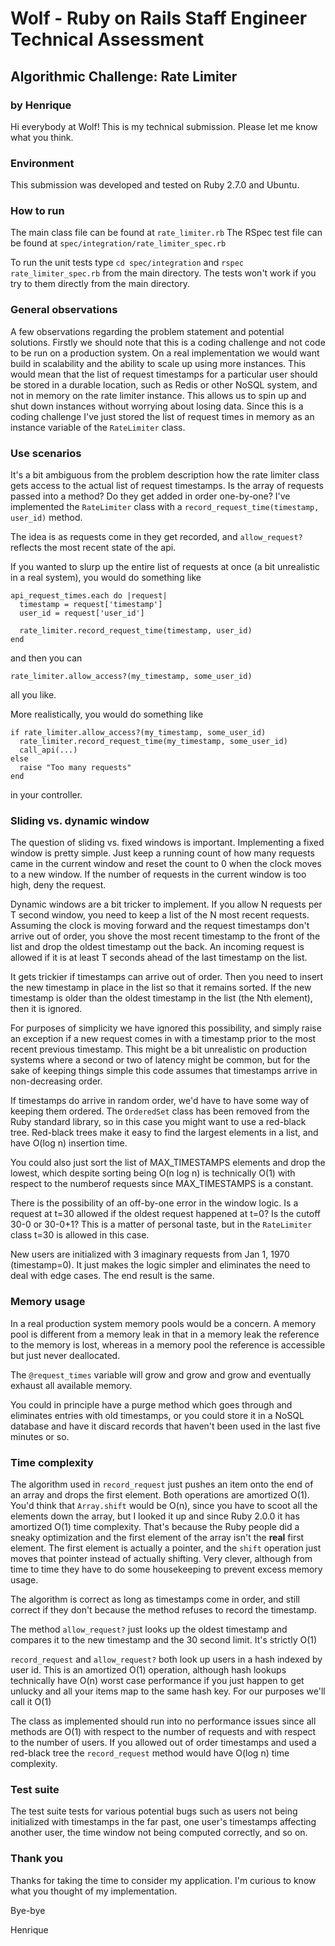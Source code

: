 # Wolf - Ruby on Rails Staff Engineer Technical Assessment

## Algorithmic Challenge: Rate Limiter

### by Henrique

Hi everybody at Wolf! This is my technical submission. Please let me know what you
think.

### Environment
This submission was developed and tested on Ruby 2.7.0 and Ubuntu.

### How to run

The main class file can be found at ```rate_limiter.rb``` The RSpec test file can be found at ```spec/integration/rate_limiter_spec.rb```

To run the unit tests type ```cd spec/integration``` and ```rspec rate_limiter_spec.rb``` from the main directory. The tests won't work if you try to them directly from the main directory.

### General observations
A few observations regarding the problem statement and potential solutions. Firstly we should note that this is a coding challenge and not code to be run on a production system. On a real implementation we would want build in scalability and the ability to scale up using more instances. This would mean that the list of request timestamps for a particular user should be stored in a durable location, such as Redis or other NoSQL system, and not in memory on the rate limiter instance. This allows us to spin up and shut down instances without worrying about losing data. Since this is a coding challenge I've just stored the list of request times in memory as an instance variable of the `RateLimiter` class.

### Use scenarios
It's a bit ambiguous from the problem description how the rate limiter class gets access to the actual list of request timestamps. Is the array of requests passed into a method? Do they get added in order one-by-one? I've implemented the `RateLimiter` class with a `record_request_time(timestamp, user_id)` method.

The idea is as requests come in they get recorded, and `allow_request?` reflects the most recent state of the api.

If you wanted to slurp up the entire list of requests at once (a bit unrealistic in a real system), you would do something like

```
api_request_times.each do |request|
  timestamp = request['timestamp']
  user_id = request['user_id']

  rate_limiter.record_request_time(timestamp, user_id)
end
```

and then you can

```
rate_limiter.allow_access?(my_timestamp, some_user_id)
```

all you like.

More realistically, you would do something like

```
if rate_limiter.allow_access?(my_timestamp, some_user_id)
  rate_limiter.record_request_time(my_timestamp, some_user_id)
  call_api(...)
else
  raise "Too many requests"
end
```

in your controller.


### Sliding vs. dynamic window

The question of sliding vs. fixed windows is important. Implementing a fixed window is pretty simple. Just keep a running count of how many requests came in the current window and reset the count to 0 when the clock moves to a new window. If the number of requests in the current window is too high, deny the request.

Dynamic windows are a bit tricker to implement. If you allow N requests per T second window, you need to keep a list of the N most recent requests. Assuming the clock is moving forward and the request timestamps don't arrive out of order, you shove the most recent timestamp to the front of the list and drop the oldest timestamp out the back. An incoming request is allowed if it is at least T seconds ahead of the last timestamp on the list.

It gets trickier if timestamps can arrive out of order. Then you need to insert the new timestamp in place in the list so that it remains sorted. If the new timestamp is older than the oldest timestamp in the list (the Nth element), then it is ignored.

For purposes of simplicity we have ignored this possibility, and simply raise an exception if a new request comes in with a timestamp prior to the most recent previous timestamp.  This might be a bit unrealistic on production systems where a second or two of latency might be common, but for the sake of keeping things simple this code assumes that timestamps arrive in non-decreasing order.

If timestamps do arrive in random order, we'd have to have some way of keeping them ordered. The `OrderedSet` class has been removed from the Ruby standard library, so in this case you might want to use a red-black tree.  Red-black trees make it easy to find the largest elements in a list, and have O(log n) insertion time. 

You could also just sort the list of MAX_TIMESTAMPS elements and drop the lowest, which despite sorting being O(n log n) is technically O(1) with respect to the numberof requests since MAX_TIMESTAMPS is a constant.

There is the possibility of an off-by-one error in the window logic. Is a request at t=30 allowed if the oldest request happened at t=0? Is the cutoff 30-0 or 30-0+1? This is a matter of personal taste, but in the `RateLimiter` class t=30 is allowed in this case.

New users are initialized with 3 imaginary requests from Jan 1, 1970 (timestamp=0). It just makes the logic simpler and eliminates the need to deal with edge cases. The end result is the same.

### Memory usage

In a real production system memory pools would be a concern.  A memory pool is different from a memory leak in that in a memory leak the reference to the memory is lost, whereas in a memory pool the reference is accessible but just never deallocated.

The `@request_times` variable will grow and grow and grow and eventually exhaust all available memory.

You could in principle have a purge method which goes through and eliminates entries with old timestamps, or you could store it in a NoSQL database and have it discard records that haven't been used in the last five minutes or so.

### Time complexity

The algorithm used in `record_request` just pushes an item onto the end of an array and drops the first element. Both operations are amortized O(1). You'd think that `Array.shift` would be O(n), since you have to scoot all the elements down the array, but I looked it up and since Ruby 2.0.0 it has amortized O(1) time complexity. That's because the Ruby people did a sneaky optimization and the first element of the array isn't the **real** first element. The first element is actually a pointer, and the `shift` operation just moves that pointer instead of actually shifting. Very clever, although from time to time they have to do some housekeeping to prevent excess memory usage.

The algorithm is correct as long as timestamps come in order, and still correct if they don't because the method refuses to record the timestamp.

The method `allow_request?` just looks up the oldest timestamp and compares it to the new timestamp and the 30 second limit. It's strictly O(1)

`record_request` and `allow_request?` both look up users in a hash indexed by user id. This is an amortized O(1) operation, although hash lookups technically have O(n) worst case performance if you just happen to get unlucky and all your items map to the same hash key.  For our purposes we'll call it O(1)

The class as implemented should run into no performance issues since all methods are O(1) with respect to the number of requests and with respect to the number of users. If you allowed out of order timestamps and used a red-black tree the `record_request` method would have O(log n) time complexity.

### Test suite

The test suite tests for various potential bugs such as users not being initialized with timestamps in the far past, one user's timestamps affecting another user, the time window not being computed correctly, and so on.


### Thank you

Thanks for taking the time to consider my application. I'm curious to know what you thought of my implementation.

Bye-bye

Henrique



  

